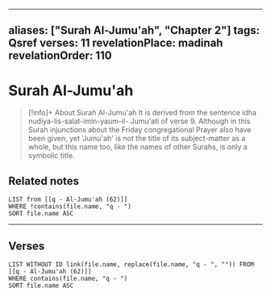 
---
aliases: ["Surah Al-Jumu'ah", "Chapter 2"]
tags: Qsref
verses: 11
revelationPlace: madinah
revelationOrder: 110
---

# Surah Al-Jumu'ah

> [!info]+ About Surah Al-Jumu'ah
> It is derived from the sentence idha nudiya-lis-salat-imin-yaum-il- Jumu'ati of verse 9. Although in this Surah injunctions about the Friday congregational Prayer also have been given, yet 'Jumu'ah' is not the title of its subject-matter as a whole, but this name too, like the names of other Surahs, is only a symbolic title.

## Related notes
```dataview
LIST from [[q - Al-Jumu'ah (62)]]
WHERE !contains(file.name, "q - ")
SORT file.name ASC
```

---

## Verses
```dataview
LIST WITHOUT ID link(file.name, replace(file.name, "q - ", "")) FROM [[q - Al-Jumu'ah (62)]]
WHERE contains(file.name, "q - ")
SORT file.name ASC
```


